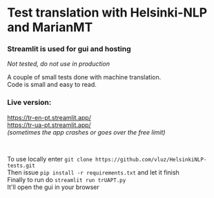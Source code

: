 # Test translation with Helsinki-NLP and MarianMT
### Streamlit is used for gui and hosting

*Not tested, do not use in production*

A couple of small tests done with machine translation.
<br>
Code is small and easy to read.

### Live version:
https://tr-en-pt.streamlit.app/
<br>
https://tr-ua-pt.streamlit.app/
<br>
*(sometimes the app crashes or goes over the free limit)*

<br>

To use locally enter `git clone https://github.com/vluz/HelsinkiNLP-tests.git`
<br>
Then issue `pip install -r requirements.txt` and let it finish
<br>
Finally to run do `streamlit run trUAPT.py`
<br>
It'll open the gui in your browser
